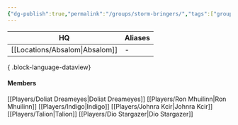 ```yaml
---
{"dg-publish":true,"permalink":"/groups/storm-bringers/","tags":["group"],"noteIcon":"group","created":"2023-12-28T00:35:48.309+01:00","updated":"2024-01-08T23:27:51.583+01:00"}
---
```


| HQ          | Aliases |
| ----------- | ------- |
| [[Locations/Absalom\|Absalom]] | \-      |

{ .block-language-dataview}
#### Members
[[Players/Doliat Dreameyes\|Doliat Dreameyes]]
[[Players/Ron Mhuilinn\|Ron Mhuilinn]]
[[Players/Indigo\|Indigo]]
[[Players/Johnra Kcir\|Johnra Kcir]]
[[Players/Talion\|Talion]]
[[Players/Dio Stargazer\|Dio Stargazer]]
